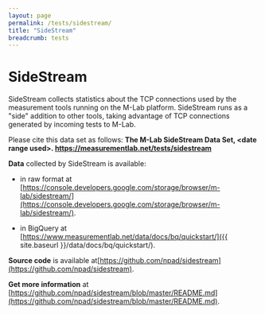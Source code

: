 ```yaml
---
layout: page
permalink: /tests/sidestream/
title: "SideStream"
breadcrumb: tests
---
```


# SideStream

SideStream collects statistics about the TCP connections used by the measurement tools running on the M-Lab platform. SideStream runs as a "side" addition to other tools, taking advantage of TCP connections generated by incoming tests to M-Lab.

Please cite this data set as follows: **The M-Lab SideStream Data Set, &lt;date range used&gt;. https://measurementlab.net/tests/sidestream**

**Data** collected by SideStream is available:

* in raw format at [https://console.developers.google.com/storage/browser/m-lab/sidestream/](https://console.developers.google.com/storage/browser/m-lab/sidestream/).

* in BigQuery at [https://www.measurementlab.net/data/docs/bq/quickstart/]({{ site.baseurl }}/data/docs/bq/quickstart/).

**Source code** is available at[https://github.com/npad/sidestream](https://github.com/npad/sidestream).

**Get more information** at [https://github.com/npad/sidestream/blob/master/README.md](https://github.com/npad/sidestream/blob/master/README.md).